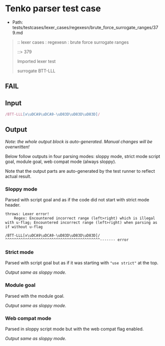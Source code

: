 # Tenko parser test case

- Path: tests/testcases/lexer_cases/regexesn/brute_force_surrogate_ranges/379.md

> :: lexer cases : regexesn : brute force surrogate ranges
>
> ::> 379
>
> Imported lexer test
>
> surrogate BTT-LLL

## FAIL

## Input

`````js
/BTT-LLL[x\uDCA9\uDCA9-\uD83D\uD83D\uD83D]/
`````

## Output

_Note: the whole output block is auto-generated. Manual changes will be overwritten!_

Below follow outputs in four parsing modes: sloppy mode, strict mode script goal, module goal, web compat mode (always sloppy).

Note that the output parts are auto-generated by the test runner to reflect actual result.

### Sloppy mode

Parsed with script goal and as if the code did not start with strict mode header.

`````
throws: Lexer error!
    Regex: Encountered incorrect range (left>right) which is illegal with u-flag; Encountered incorrect range (left>right) when parsing as if without u-flag

/BTT-LLL[x\uDCA9\uDCA9-\uD83D\uD83D\uD83D]/
^^^^^^^^^^^^^^^^^^^^^^^^^^^^^^^^^^^^^^^^^^^------- error
`````

### Strict mode

Parsed with script goal but as if it was starting with `"use strict"` at the top.

_Output same as sloppy mode._

### Module goal

Parsed with the module goal.

_Output same as sloppy mode._

### Web compat mode

Parsed in sloppy script mode but with the web compat flag enabled.

_Output same as sloppy mode._
